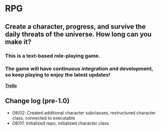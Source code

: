 # RPG

## Create a character, progress, and survive the daily threats of the universe. How long can you make it?

### This is a text-based role-playing game. 

### The game will have continuous integration and development, so keep playing to enjoy the latest updates!

**[Trello](https://trello.com/invite/b/LPEKQZfW/7df5ec1d201a96d24a6f5cfaabe17633/rpg)**

## Change log (pre-1.0)
- 08/02: Created additional character subclasses, restructured character class, connected to executable
- 08/01: Initialized repo, initialized character class
